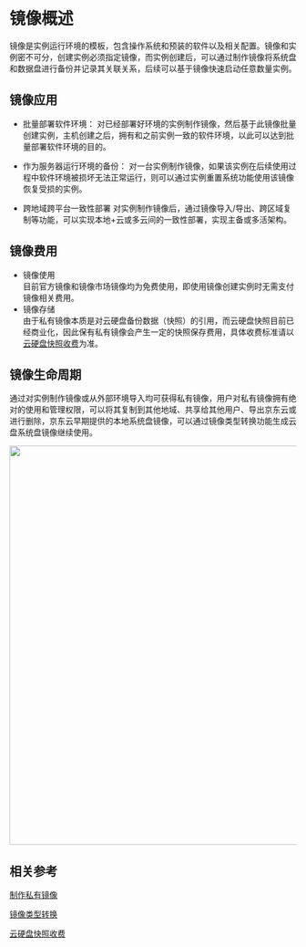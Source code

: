 # 镜像概述

镜像是实例运行环境的模板，包含操作系统和预装的软件以及相关配置。镜像和实例密不可分，创建实例必须指定镜像，而实例创建后，可以通过制作镜像将系统盘和数据盘进行备份并记录其关联关系，后续可以基于镜像快速启动任意数量实例。

## 镜像应用
* 批量部署软件环境：
对已经部署好环境的实例制作镜像，然后基于此镜像批量创建实例，主机创建之后，拥有和之前实例一致的软件环境，以此可以达到批量部署软件环境的目的。

* 作为服务器运行环境的备份：
对一台实例制作镜像，如果该实例在后续使用过程中软件环境被损坏无法正常运行，则可以通过实例重置系统功能使用该镜像恢复受损的实例。

* 跨地域跨平台一致性部署
对实例制作镜像后，通过镜像导入/导出、跨区域复制等功能，可以实现本地+云或多云间的一致性部署，实现主备或多活架构。

## 镜像费用

* 镜像使用<br>
目前官方镜像和镜像市场镜像均为免费使用，即使用镜像创建实例时无需支付镜像相关费用。
* 镜像存储<br>
由于私有镜像本质是对云硬盘备份数据（快照）的引用，而云硬盘快照目前已经商业化，因此保有私有镜像会产生一定的快照保存费用，具体收费标准请以[云硬盘快照收费](https://docs.jdcloud.com/cloud-disk-service/price-overview)为准。

## 镜像生命周期

通过对实例制作镜像或从外部环境导入均可获得私有镜像，用户对私有镜像拥有绝对的使用和管理权限，可以将其复制到其他地域、共享给其他用户、导出京东云或进行删除，京东云早期提供的本地系统盘镜像，可以通过镜像类型转换功能生成云盘系统盘镜像继续使用。

<div align="center"><img src="https://img1.jcloudcs.com/cn/image/vm/image-overview.png" width="700"></div>


## 相关参考

[制作私有镜像](https://docs.jdcloud.com/virtual-machines/create-private-image)

[镜像类型转换](Convert-Image.md)

[云硬盘快照收费](https://docs.jdcloud.com/cloud-disk-service/price-overview)
